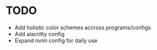 # TODO

- Add holistic color schemes accross programs/configs
- Add alacritty config
- Expand nvim config for daily use
